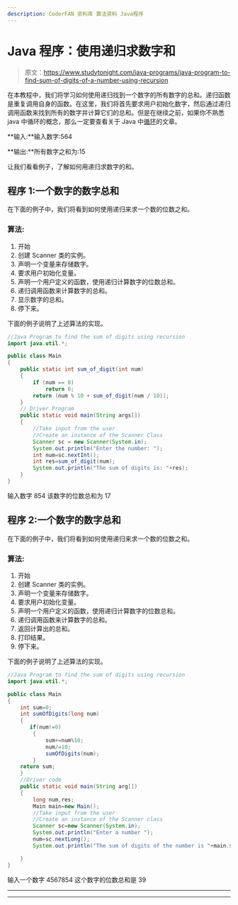 ```yaml
---
description: CoderFAN 资料库 算法资料 Java程序
---
```


# Java 程序：使用递归求数字和

> 原文：<https://www.studytonight.com/java-programs/java-program-to-find-sum-of-digits-of-a-number-using-recursion>

在本教程中，我们将学习如何使用递归找到一个数字的所有数字的总和。递归函数是重复调用自身的函数。在这里，我们将首先要求用户初始化数字，然后通过递归调用函数来找到所有的数字并计算它们的总和。但是在继续之前，如果你不熟悉 java 中循环的概念，那么一定要查看关于 Java 中[循环](https://www.studytonight.com/java/loops-in-java.php)的文章。

**输入:**输入数字:564

**输出:**所有数字之和为:15

让我们看看例子，了解如何用递归求数字的和。

## 程序 1:一个数字的数字总和

在下面的例子中，我们将看到如何使用递归来求一个数的位数之和。

### 算法:

1.  开始
2.  创建 Scanner 类的实例。
3.  声明一个变量来存储数字。
4.  要求用户初始化变量。
5.  声明一个用户定义的函数，使用递归计算数字的位数总和。
6.  递归调用函数来计算数字的总和。
7.  显示数字的总和。
8.  停下来。

下面的例子说明了上述算法的实现。

```java
//Java Program to find the sum of digits using recursion
import java.util.*;

public class Main 
{
    public static int sum_of_digit(int num)
    { 
        if (num == 0)
            return 0;
        return (num % 10 + sum_of_digit(num / 10));
    }
    // Driver Program
    public static void main(String args[])
    {
        //Take input from the user
        //Create an instance of the Scanner Class
        Scanner sc = new Scanner(System.in);
        System.out.println("Enter the number: ");
        int num=sc.nextInt();
        int res=sum_of_digit(num);
        System.out.println("The sum of digits is: "+res);
    }
}
```

输入数字 854
该数字的位数总和为 17

## 程序 2:一个数字的数字总和

在下面的例子中，我们将看到如何使用递归来求一个数的位数之和。

### 算法:

1.  开始
2.  创建 Scanner 类的实例。
3.  声明一个变量来存储数字。
4.  要求用户初始化变量。
5.  声明一个用户定义的函数，使用递归计算数字的位数总和。
6.  递归调用函数来计算数字的总和。
7.  返回计算出的总和。
8.  打印结果。
9.  停下来。

下面的例子说明了上述算法的实现。

```java
//Java Program to find the sum of digits using recursion
import java.util.*;

public class Main 
{
	int sum=0;
	int sumOfDigits(long num)
	{
	   if(num!=0)
	    {
	     	sum+=num%10;
	    	num/=10;
		    sumOfDigits(num);
	    }
	return sum;
	}
    //Driver code
	public static void main(String arg[])	
	{
	    long num,res;
	    Main main=new Main();
	    //Take input from the user
	    //Create an instance of the Scanner class
        Scanner sc=new Scanner(System.in);
	    System.out.println("Enter a number ");
        num=sc.nextLong();
	    System.out.println("The sum of digits of the number is "+main.sumOfDigits(num));

	}
}
```

输入一个数字 4567854
这个数字的位数总和是 39

* * *

* * *